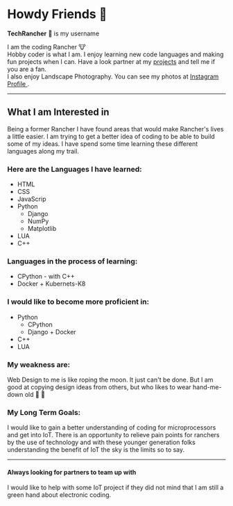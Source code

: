 # Howdy Friends 👋 

**TechRancher** :bearded_person: is my username

I am the coding Rancher :cow:  
Hobby coder is what I am. I enjoy learning new code languages and making fun projects when I can. Have a look partner at my <a href="https://github.com/TechRancher?tab=repositories" target="_blank">projects</a> and tell me if you are a fan.  
I also enjoy Landscape Photography. You can see my photos at <a href="https://www.instagram.com/sikesphotos/" target= "_blank"> Instagram Profile </a>.

- - -

## What I am Interested in

Being a former Rancher I have found areas that would make Rancher's lives a little easier. I am trying to get a better idea of coding to be able to build some of my ideas. I have spend some time learning these different languages along my trail.

### Here are the Languages I have learned:

* HTML
* CSS
* JavaScrip
* Python
  * Django
  * NumPy
  * Matplotlib
* LUA
* C++

### Languages in the process of learning:

* CPython - with C++
* Docker + Kubernets\-K8

### I would like to become more proficient in:

* Python
  * CPython
  * Django + Docker
* C++
* LUA

### My weakness are:

Web Design to me is like roping the moon. It just can't be done. But I am good at copying design ideas from others, but who likes to wear hand-me-down old :boot: :cowboy_hat_face:

### My Long Term Goals:

I would like to gain a better understanding of coding for microprocessors and get into IoT. There is an opportunity to relieve pain points for ranchers by the use of technology and with these younger generation folks understanding the benefit of IoT the sky is the limits so to say.

- - -

#### Always looking for partners to team up with

I would like to help with some IoT project if they did not mind that I am still a green hand about electronic coding.
